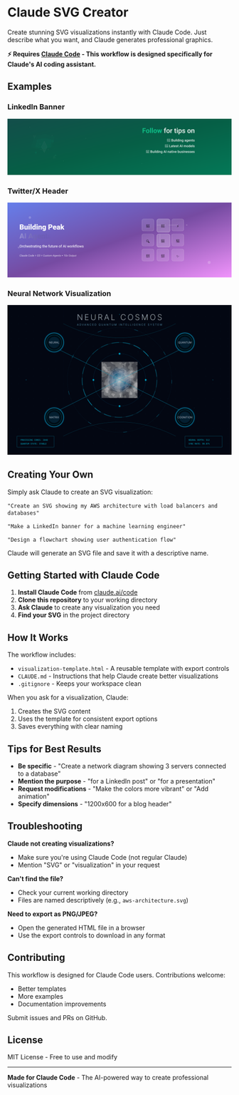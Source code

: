 # Claude SVG Creator

Create stunning SVG visualizations instantly with Claude Code. Just describe what you want, and Claude generates professional graphics.

**⚡ Requires [Claude Code](https://claude.ai/code) - This workflow is designed specifically for Claude's AI coding assistant.**

## Examples

### LinkedIn Banner
![LinkedIn Banner Example](./examples/example-linkedin-banner.svg)

### Twitter/X Header
![Twitter Banner Example](./examples/example-twitter-banner.svg)

### Neural Network Visualization
![Neural Cosmos Visualization](./examples/example-neural-cosmos.svg)

## Creating Your Own

Simply ask Claude to create an SVG visualization:

```
"Create an SVG showing my AWS architecture with load balancers and databases"
```

```
"Make a LinkedIn banner for a machine learning engineer"
```

```
"Design a flowchart showing user authentication flow"
```

Claude will generate an SVG file and save it with a descriptive name.

## Getting Started with Claude Code

1. **Install Claude Code** from [claude.ai/code](https://claude.ai/code)
2. **Clone this repository** to your working directory
3. **Ask Claude** to create any visualization you need
4. **Find your SVG** in the project directory

## How It Works

The workflow includes:
- `visualization-template.html` - A reusable template with export controls
- `CLAUDE.md` - Instructions that help Claude create better visualizations
- `.gitignore` - Keeps your workspace clean

When you ask for a visualization, Claude:
1. Creates the SVG content
2. Uses the template for consistent export options
3. Saves everything with clear naming

## Tips for Best Results

- **Be specific** - "Create a network diagram showing 3 servers connected to a database"
- **Mention the purpose** - "for a LinkedIn post" or "for a presentation"
- **Request modifications** - "Make the colors more vibrant" or "Add animation"
- **Specify dimensions** - "1200x600 for a blog header"

## Troubleshooting

**Claude not creating visualizations?**
- Make sure you're using Claude Code (not regular Claude)
- Mention "SVG" or "visualization" in your request

**Can't find the file?**
- Check your current working directory
- Files are named descriptively (e.g., `aws-architecture.svg`)

**Need to export as PNG/JPEG?**
- Open the generated HTML file in a browser
- Use the export controls to download in any format

## Contributing

This workflow is designed for Claude Code users. Contributions welcome:
- Better templates
- More examples
- Documentation improvements

Submit issues and PRs on GitHub.

## License

MIT License - Free to use and modify

---

**Made for Claude Code** - The AI-powered way to create professional visualizations